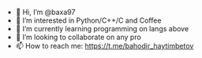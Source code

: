 - 👋 Hi, I’m @baxa97
- 👀 I’m interested in Python/C++/C and Coffee
- 🌱 I’m currently learning programming on langs above
- 💞️ I’m looking to collaborate on any pro
- 📫 How to reach me: https://t.me/bahodir_haytimbetov

<!---
baxa97/baxa97 is a ✨ special ✨ repository because its `README.md` (this file) appears on your GitHub profile.
You can click the Preview link to take a look at your changes.
--->
